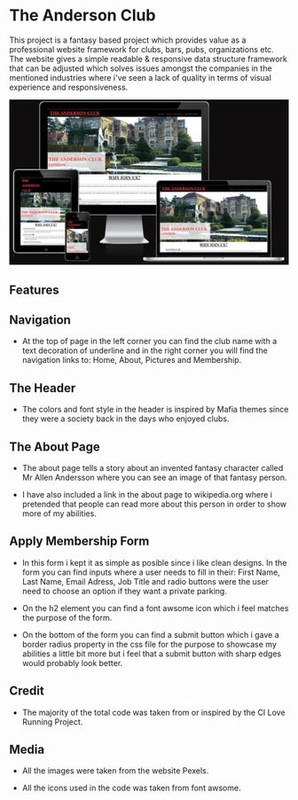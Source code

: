 # The Anderson Club

This project is a fantasy based project which provides value as a professional website framework
for clubs, bars, pubs, organizations etc. The website gives a simple readable & responsive data structure framework that can be adjusted which solves issues amongst the companies in the mentioned industries where i've seen a lack of quality in terms of visual experience and responsiveness.

![Webpage](./assets/images/webapage%20screenshot.webp)

## Features



## Navigation

* At the top of page in the left corner you can find the club name with a text decoration of underline and in the right corner you will find the navigation links to: Home, About, Pictures and Membership.

## The Header

* The colors and font style in the header is inspired by Mafia themes since they were a society back in the days who enjoyed clubs.

## The About Page

* The about page tells a story about an invented fantasy character called Mr Allen Andersson where you can see an image of that fantasy person.

* I have also included a link in the about page to wikipedia.org where i pretended that people can read more about this person in order to show more of my abilities.

## Apply Membership Form

* In this form i kept it as simple as posible since i like clean designs. In the form you can find inputs where a user needs to fill in their: First Name, Last Name, Email Adress, Job Title and radio buttons were the user need to choose an option if they want a private parking.

* On the h2 element you can find a font awsome icon which i feel matches the purpose of the form.

* On the bottom of the form you can find a submit button which i gave a border radius property in the css file for the purpose to showcase my abilities a little bit more but i feel that a submit button with sharp edges would probably look better.

## Credit

* The majority of the total code was taken from or inspired by the CI Love Running Project. 

## Media

* All the images were taken from the website Pexels.

* All the icons used in the code was taken from font awsome.


